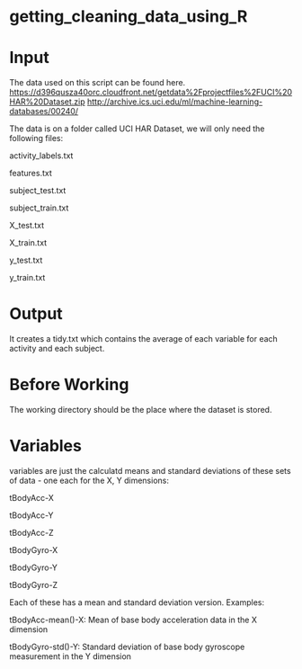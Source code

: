 # getting_cleaning_data_using_R

# Input

The data used on this script can be found here.
https://d396qusza40orc.cloudfront.net/getdata%2Fprojectfiles%2FUCI%20HAR%20Dataset.zip
http://archive.ics.uci.edu/ml/machine-learning-databases/00240/


The data is on a folder called UCI HAR Dataset, we will only need the following files:

activity_labels.txt

features.txt

subject_test.txt

subject_train.txt

X_test.txt

X_train.txt

y_test.txt

y_train.txt


# Output

It creates a tidy.txt which contains the average of each variable for each activity and each subject.

# Before Working
The working directory should be the place where the dataset is stored.

# Variables

variables are just the calculatd means and standard deviations of these sets of data - one each for the X, Y dimensions:

tBodyAcc-X

tBodyAcc-Y

tBodyAcc-Z

tBodyGyro-X

tBodyGyro-Y

tBodyGyro-Z

Each of these has a mean and standard deviation version. Examples:

tBodyAcc-mean()-X: Mean of base body acceleration data in the X dimension

tBodyGyro-std()-Y: Standard deviation of base body gyroscope measurement in the Y dimension
